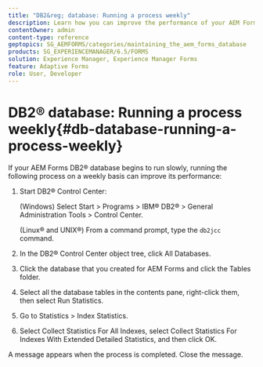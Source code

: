 ```yaml
---
title: "DB2&reg; database: Running a process weekly"
description: Learn how you can improve the performance of your AEM Forms DB2&reg; database.
contentOwner: admin
content-type: reference
geptopics: SG_AEMFORMS/categories/maintaining_the_aem_forms_database
products: SG_EXPERIENCEMANAGER/6.5/FORMS
solution: Experience Manager, Experience Manager Forms
feature: Adaptive Forms
role: User, Developer
---
```

# DB2&reg; database: Running a process weekly{#db-database-running-a-process-weekly}

If your AEM Forms DB2&reg; database begins to run slowly, running the following process on a weekly basis can improve its performance:

1. Start DB2&reg; Control Center:

   (Windows) Select Start &gt; Programs &gt; IBM&reg; DB2&reg; &gt; General Administration Tools &gt; Control Center.

   (Linux&reg; and UNIX&reg;) From a command prompt, type the `db2jcc` command.

1. In the DB2&reg; Control Center object tree, click All Databases.
1. Click the database that you created for AEM Forms and click the Tables folder.
1. Select all the database tables in the contents pane, right-click them, then select Run Statistics.
1. Go to Statistics &gt; Index Statistics.
1. Select Collect Statistics For All Indexes, select Collect Statistics For Indexes With Extended Detailed Statistics, and then click OK.

A message appears when the process is completed. Close the message.

